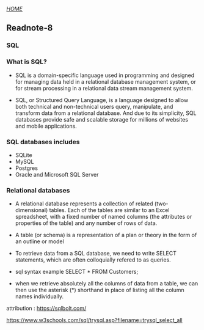 [*HOME*](https://nassir1976.github.io/reading-notes/)

## Readnote-8

### SQL
 ### What is SQL?
- SQL is a domain-specific language used in programming and designed for managing data held in a relational database management system, or for stream processing in a relational data stream management system.

- SQL, or Structured Query Language, is a language designed to allow both technical and non-technical users query, manipulate, and transform data from a relational database. And due to its simplicity, SQL databases provide safe and scalable storage for millions of websites and mobile applications.

 ### SQL databases includes
- SQLite
- MySQL
- Postgres
- Oracle and Microsoft SQL Server
 ### Relational databases
- A relational database represents a collection of related (two-dimensional) tables. Each of the tables are similar to an Excel spreadsheet, with a fixed number of named columns (the attributes or properties of the table) and any number of rows of data.

- A table (or schema) is a representation of a plan or theory in the form of an outline or model

- To retrieve data from a SQL database, we need to write SELECT statements, which are often colloquially refered to as queries.

- sql syntax example SELECT * FROM Customers;

- when we retrieve absolutely all the columns of data from a table, we can then use the asterisk (*) shorthand in place of listing all the column names individually.

attribution : https://sqlbolt.com/ 

https://www.w3schools.com/sql/trysql.asp?filename=trysql_select_all